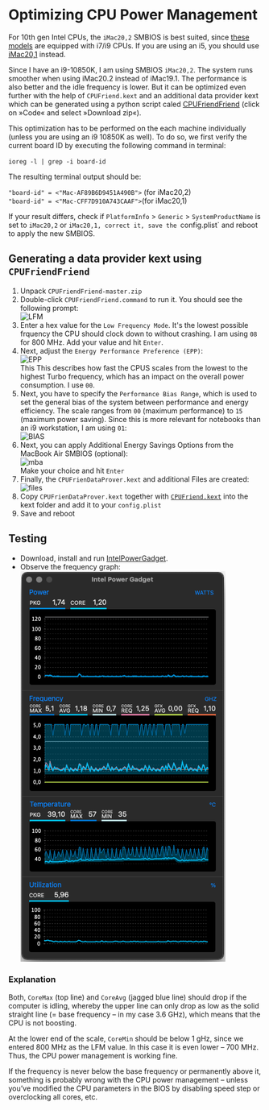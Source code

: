 # Optimizing CPU Power Management

For 10th gen Intel CPUs, the `iMac20,2` SMBIOS is best suited, since [these models](https://everymac.com/ultimate-mac-lookup/?search_keywords=iMac20,2) are equipped with i7/i9 CPUs. If you are using an i5, you should use [iMac20,1](https://everymac.com/ultimate-mac-lookup/?search_keywords=iMac20,1) instead.

Since I have an i9-10850K, I am using SMBIOS `iMac20,2`. The system runs smoother when using iMac20.2 instead of iMac19.1. The performance is also better and the idle frequency is lower. But it can be optimized even further with the help of `CPUFriend.kext` and an additional data provider kext which can be generated using a python script caled [CPUFriendFriend](https://github.com/corpnewt/CPUFriendFriend) (click on »Code« and select »Download zip«). 

This optimization has to be performed on the each machine individually (unless you are using an i9 10850K as well). To do so, we first verify the current board ID by executing the following command in terminal:

`ioreg -l | grep -i board-id`

The resulting terminal output should be: 

`"board-id" = <"Mac-AF89B6D9451A490B">` (for iMac20,2)</br>
`"board-id" = <"Mac-CFF7D910A743CAAF">`(for iMac20,1)

If your result differs, check if `PlatformInfo` > `Generic` > `SystemProductName` is set to `iMac20,2` or `iMac20,1, correct it, save the `config.plist` and reboot to apply the new SMBIOS.

## Generating a data provider kext using `CPUFriendFriend` 
1. Unpack `CPUFriendFriend-master.zip`
2. Double-click `CPUFriendFriend.command` to run it. You should see the following prompt:</br>
	![LFM](https://user-images.githubusercontent.com/76865553/151773085-f181f1d2-e8f3-4f97-8b29-5c8e741b2765.png)
3. Enter a hex value for the `Low Frequency Mode`. It's the lowest possible frquency the CPU should clock down to without crashing. I am using `08` for 800 MHz. Add your value and hit `Enter`.
4. Next, adjust the `Energy Performance Preference (EPP)`:</br>
	![EPP](https://user-images.githubusercontent.com/76865553/151773160-38aa587d-93e7-414d-9fbe-50c0eee1c437.png)</br>
This This describes how fast the CPUS scales from the lowest to the highest Turbo frequency, which has an impact on the overall power consumption. I use `00`.
5. Next, you have to specify the `Performance Bias Range`, which is used to set the general bias of the system between performance and energy efficiency. The scale ranges from `00` (maximum performance) to `15` (maximum power saving). Since this is more relevant for notebooks than an i9 workstation, I am using `01`:</br>
	![BIAS](https://user-images.githubusercontent.com/76865553/151773244-f1bd7d7c-182e-468d-86ec-5702283dad13.png)</br>
6. Next, you can apply Additional Energy Savings Options from the MacBook Air SMBIOS (optional):</br>![mba](https://user-images.githubusercontent.com/76865553/151773342-8ac88574-9926-4efb-af9d-7e4599f57e40.png)</br>Make your choice and hit `Enter`
7. Finally, the `CPUFrienDataProver.kext` and additional Files are created:</br>![files](https://user-images.githubusercontent.com/76865553/151773395-212d209b-0e6b-43ca-b105-ccf0172f90e7.png)
8. Copy `CPUFrienDataProver.kext` together with [`CPUFriend.kext`](https://github.com/acidanthera/CPUFriend/releases) into the kext folder and add it to your `config.plist`
9. Save and reboot

## Testing

- Download, install and run [IntelPowerGadget](https://www.intel.com/content/www/us/en/developer/articles/tool/power-gadget.html).
- Observe the frequency graph:</br>![](https://raw.githubusercontent.com/5T33Z0/Gigabyte-Z490-Vision-G-Hackintosh-OpenCore/main/Pics/CPU_PM.png)

### Explanation 
Both, `CoreMax` (top line) and `CoreAvg` (jagged blue line) should drop if the computer is idling, whereby the upper line can only drop as low as the solid straight line (= base frequency – in my case 3.6 GHz), which means that the CPU is not boosting. 

At the lower end of the scale, `CoreMin` should be below 1 gHz, since we entered 800 MHz as the LFM value. In this case it is even lower – 700 MHz. Thus, the CPU power management is working fine.

If the frequency is never below the base frequency or permanently above it, something is probably wrong with the CPU power management – unless you’ve modified the CPU parameters in the BIOS by disabling speed step or overclocking all cores, etc.
